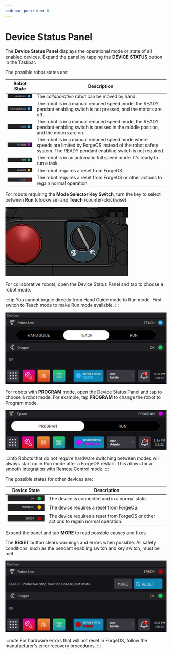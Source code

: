 ```yaml
---
sidebar_position: 6
---
```


# Device Status Panel

The **Device Status Panel** displays the operational mode or state of all enabled devices. Expand the panel by tapping the **DEVICE STATUS** button in the Taskbar.

The possible robot states are:

|Robot State|Description|
|-----------|-----------|
|![](../Images/Platform/DeviceMode-HandGuide.png)|The *collaborative* robot can be moved by hand.|
|![](../Images/Platform/DeviceMode-TeachDisabled.png)|The robot is in a manual reduced speed mode, the READY pendant enabling switch is not pressed, and the motors are off.|
|![](../Images/Platform/DeviceMode-Teach.png)|The robot is in a manual reduced speed mode, the READY pendant enabling switch is pressed in the middle position, and the motors are on.|
|![](../Images/Platform/DeviceMode-Program.png)|The robot is in a manual reduced speed mode where speeds are limited by ForgeOS instead of the robot safety system. The READY pendant enabling switch is not required.|
|![](../Images/Platform/DeviceMode-Run.png)|The robot is in an automatic full speed mode. It's ready to run a task.|
|![](../Images/Platform/DeviceMode-Warning.png)|The robot requires a reset from ForgeOS.|
|![](../Images/Platform/DeviceMode-Error.png)|The robot requires a reset from ForgeOS or other actions to regain normal operation.|

For robots requiring the **Mode Selector Key Switch**, turn the key to select between **Run** \(clockwise\) and **Teach** \(counter-clockwise\).

![](../Images/Platform/ReadyPendant-Top.png)

For collaborative robots, open the Device Status Panel and tap to choose a robot mode.

:::tip
You cannot toggle directly from Hand Guide mode to Run mode. First switch to Teach mode to make Run mode available.
:::

![](../Images/Platform/DeviceStatusPanel-MultipleDevices.png)

For robots with **PROGRAM** mode, open the Device Status Panel and tap to choose a robot mode. For example, tap **PROGRAM** to change the robot to Program mode.

![](../Images/Platform/DeviceStatusPanel-Program.png)

:::info
Robots that do not require hardware switching between modes will always start up in Run mode after a ForgeOS restart. This allows for a smooth integration with Remote Control mode.
:::

The possible states for other devices are:

|Device State|Description|
|------------|-----------|
|![](../Images/Platform/DeviceMode-Ok.png)|The device is connected and in a normal state.|
|![](../Images/Platform/DeviceMode-Warning.png)|The device requires a reset from ForgeOS.|
|![](../Images/Platform/DeviceMode-Error.png)|The device requires a reset from ForgeOS or other actions to regain normal operation.|

Expand the panel and tap **MORE** to read possible causes and fixes.

The **RESET** button clears warnings and errors when possible. All safety conditions, such as the pendant enabling switch and key switch, must be met.

![](../Images/Platform/DeviceStatusPanel-Robot-Error-ProtectiveStop.png)

:::note
For hardware errors that will not reset in ForgeOS, follow the manufacturer's error recovery procedures.
:::

